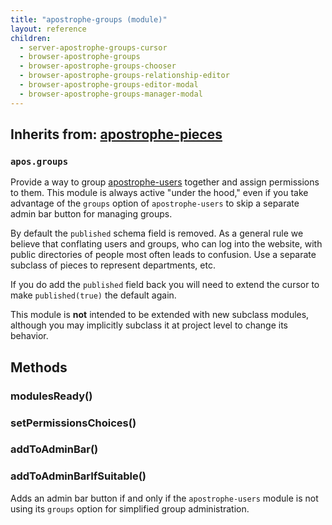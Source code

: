 ```yaml
---
title: "apostrophe-groups (module)"
layout: reference
children:
  - server-apostrophe-groups-cursor
  - browser-apostrophe-groups
  - browser-apostrophe-groups-chooser
  - browser-apostrophe-groups-relationship-editor
  - browser-apostrophe-groups-editor-modal
  - browser-apostrophe-groups-manager-modal
---
```

## Inherits from: [apostrophe-pieces](../apostrophe-pieces/index.html)
### `apos.groups`
Provide a way to group [apostrophe-users](../apostrophe-users/index.html) together
and assign permissions to them. This module is always active "under the hood," even if
you take advantage of the `groups` option of `apostrophe-users` to skip a separate
admin bar button for managing groups.

By default the `published` schema field is removed. As a general rule we believe
that conflating users and groups, who can log into the website, with public directories
of people most often leads to confusion. Use a separate subclass of pieces to
represent departments, etc.

If you do add the `published` field back you will need to extend the cursor to make
`published(true)` the default again.

This module is **not** intended to be extended with new subclass modules, although
you may implicitly subclass it at project level to change its behavior.


## Methods
### modulesReady()

### setPermissionsChoices()

### addToAdminBar()

### addToAdminBarIfSuitable()
Adds an admin bar button if and only if the `apostrophe-users` module
is not using its `groups` option for simplified group administration.
